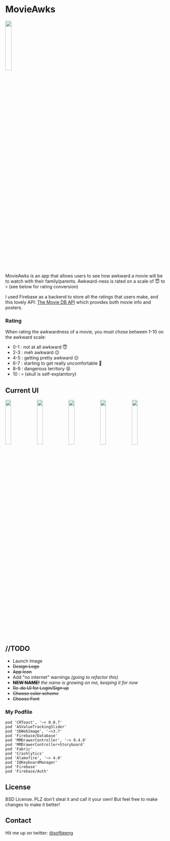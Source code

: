 
# MovieAwks
<img src="https://cloud.githubusercontent.com/assets/3711400/20233801/a9a9caa6-a841-11e6-9e21-36ad949cea8c.png
" width="20%"></img>

MovieAwks is an app that allows users to see how awkward a movie will be to watch with their family/parents. Awkward-ness is rated on a scale of 😇 to 💀 (see below for rating conversion)

I used Firebase as a backend to store all the ratings that users make, and this lovely API: [The Movie DB API](http://docs.themoviedb.apiary.io) which provides both movie info and posters.

### Rating
When rating the awkwardness of a movie, you must chose between 1-10 on the awkward scale:

* 0-1 : not at all awkward 😇
* 2-3 : meh awkward 😐
* 4-5 : getting pretty awkward 😔
* 6-7 : starting to get really uncomfortable 😬
* 8-9 : dangerous territory 😵
* 10 : 💀 (skull is self-explanitory)

## Current UI
<img src="https://cloud.githubusercontent.com/assets/3711400/20040540/cdfd2fc4-a427-11e6-9e47-6ed17659de99.png" width="19%"></img>
<img src="https://cloud.githubusercontent.com/assets/3711400/20040541/cdfe4db4-a427-11e6-9e36-6d6b847c6383.png" width="19%"></img>
<img src="https://cloud.githubusercontent.com/assets/3711400/20040543/ce022e0c-a427-11e6-8b91-d180a84bde7f.png" width="19%"></img>
<img src="https://cloud.githubusercontent.com/assets/3711400/20040539/cdfd1fac-a427-11e6-9ec9-5805ac780267.png" width="19%"></img>
<img src="https://cloud.githubusercontent.com/assets/3711400/20040542/ce015432-a427-11e6-99ee-19d549d8b365.png" width="19%"></img>
## //TODO
* Launch Image
* ~~Design Logo~~
* ~~App Icon~~
* Add "no internet" warnings *(going to refactor this)*
* ~~**NEW NAME!**~~ *the name is growing on me, keeping it for now*
* ~~Re-do UI for Login/Sign up~~
* ~~Choose color scheme~~
* ~~Choose Font~~

### My Podfile

```
pod 'CRToast', '~> 0.0.7'
pod 'ASValueTrackingSlider'
pod 'SDWebImage', '~>3.7'
pod 'Firebase/Database'
pod 'MMDrawerController', '~> 0.4.0'
pod 'MMDrawerController+Storyboard'
pod 'Fabric'
pod 'Crashlytics'
pod 'Alamofire', '~> 4.0'
pod 'IQKeyboardManager'
pod 'Firebase'
pod 'Firebase/Auth'
```

## License
BSD License. PLZ don't steal it and call it your own! But feel free to make changes to make it better!

## Contact
Hit me up on twitter: [@softieeng](https://twitter.com/softieeng)
